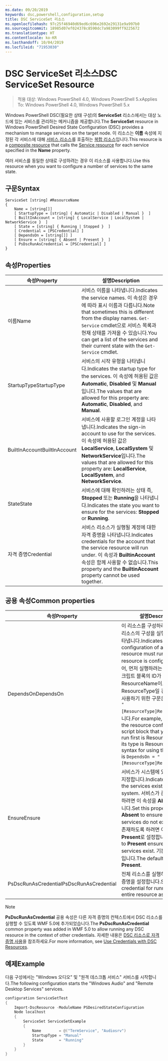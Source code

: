 ```yaml
---
ms.date: 09/20/2019
keywords: dsc,powershell,configuration,setup
title: DSC ServiceSet 리소스
ms.openlocfilehash: 97c25f46940d69ed6c696e2692e29131e9a997b0
ms.sourcegitcommit: 18985d07ef024378c8590dc7a983099ff9225672
ms.translationtype: HT
ms.contentlocale: ko-KR
ms.lasthandoff: 10/04/2019
ms.locfileid: "71953030"
---
```

# <a name="dsc-serviceset-resource"></a><span data-ttu-id="44d6f-103">DSC ServiceSet 리소스</span><span class="sxs-lookup"><span data-stu-id="44d6f-103">DSC ServiceSet Resource</span></span>

> <span data-ttu-id="44d6f-104">적용 대상: Windows PowerShell 4.0, Windows PowerShell 5.x</span><span class="sxs-lookup"><span data-stu-id="44d6f-104">Applies To: Windows PowerShell 4.0, Windows PowerShell 5.x</span></span>

<span data-ttu-id="44d6f-105">Windows PowerShell DSC(필요한 상태 구성)의 **ServiceSet** 리소스에서는 대상 노드에 있는 서비스를 관리하는 메커니즘을 제공합니다.</span><span class="sxs-lookup"><span data-stu-id="44d6f-105">The **ServiceSet** resource in Windows PowerShell Desired State Configuration (DSC) provides a mechanism to manage services on the target node.</span></span> <span data-ttu-id="44d6f-106">이 리소스는 **이름** 속성에 지정된 각 서비스에 대해 [서비스 리소스](serviceResource.md)를 호출하는 [복합 리소스](../../../resources/authoringResourceComposite.md)입니다.</span><span class="sxs-lookup"><span data-stu-id="44d6f-106">This resource is a [composite resource](../../../resources/authoringResourceComposite.md) that calls the [Service resource](serviceResource.md) for each service specified in the **Name** property.</span></span>

<span data-ttu-id="44d6f-107">여러 서비스를 동일한 상태로 구성하려는 경우 이 리소스를 사용합니다.</span><span class="sxs-lookup"><span data-stu-id="44d6f-107">Use this resource when you want to configure a number of services to the same state.</span></span>

## <a name="syntax"></a><span data-ttu-id="44d6f-108">구문</span><span class="sxs-lookup"><span data-stu-id="44d6f-108">Syntax</span></span>

```Syntax
ServiceSet [string] #ResourceName
{
    Name = [string[]]
    [ StartupType = [string] { Automatic | Disabled | Manual }  ]
    [ BuiltInAccount = [string] { LocalService | LocalSystem | NetworkService }  ]
    [ State = [string] { Running | Stopped }  ]
    [ Credential = [PSCredential] ]
    [ DependsOn = [string[]] ]
    [ Ensure = [string] { Absent | Present }  ]
    [ PsDscRunAsCredential = [PSCredential] ]
}
```

## <a name="properties"></a><span data-ttu-id="44d6f-109">속성</span><span class="sxs-lookup"><span data-stu-id="44d6f-109">Properties</span></span>

|<span data-ttu-id="44d6f-110">속성</span><span class="sxs-lookup"><span data-stu-id="44d6f-110">Property</span></span> |<span data-ttu-id="44d6f-111">설명</span><span class="sxs-lookup"><span data-stu-id="44d6f-111">Description</span></span> |
|---|---|
|<span data-ttu-id="44d6f-112">이름</span><span class="sxs-lookup"><span data-stu-id="44d6f-112">Name</span></span> |<span data-ttu-id="44d6f-113">서비스 이름을 나타냅니다.</span><span class="sxs-lookup"><span data-stu-id="44d6f-113">Indicates the service names.</span></span> <span data-ttu-id="44d6f-114">이 속성은 경우에 따라 표시 이름과 다릅니다.</span><span class="sxs-lookup"><span data-stu-id="44d6f-114">Note that sometimes this is different from the display names.</span></span> <span data-ttu-id="44d6f-115">`Get-Service` cmdlet으로 서비스 목록과 현재 상태를 가져올 수 있습니다.</span><span class="sxs-lookup"><span data-stu-id="44d6f-115">You can get a list of the services and their current state with the `Get-Service` cmdlet.</span></span> |
|<span data-ttu-id="44d6f-116">StartupType</span><span class="sxs-lookup"><span data-stu-id="44d6f-116">StartupType</span></span> |<span data-ttu-id="44d6f-117">서비스의 시작 유형을 나타냅니다.</span><span class="sxs-lookup"><span data-stu-id="44d6f-117">Indicates the startup type for the services.</span></span> <span data-ttu-id="44d6f-118">이 속성에 허용된 값은 **Automatic**, **Disabled** 및 **Manual**입니다.</span><span class="sxs-lookup"><span data-stu-id="44d6f-118">The values that are allowed for this property are: **Automatic**, **Disabled**, and **Manual**.</span></span> |
|<span data-ttu-id="44d6f-119">BuiltInAccount</span><span class="sxs-lookup"><span data-stu-id="44d6f-119">BuiltInAccount</span></span> |<span data-ttu-id="44d6f-120">서비스에 사용할 로그인 계정을 나타냅니다.</span><span class="sxs-lookup"><span data-stu-id="44d6f-120">Indicates the sign-in account to use for the services.</span></span> <span data-ttu-id="44d6f-121">이 속성에 허용된 값은 **LocalService**, **LocalSystem** 및 **NetworkService**입니다.</span><span class="sxs-lookup"><span data-stu-id="44d6f-121">The values that are allowed for this property are: **LocalService**, **LocalSystem**, and **NetworkService**.</span></span> |
|<span data-ttu-id="44d6f-122">State</span><span class="sxs-lookup"><span data-stu-id="44d6f-122">State</span></span> |<span data-ttu-id="44d6f-123">서비스에 대해 확인하려는 상태 즉, **Stopped** 또는 **Running**을 나타냅니다.</span><span class="sxs-lookup"><span data-stu-id="44d6f-123">Indicates the state you want to ensure for the services: **Stopped** or **Running**.</span></span> |
|<span data-ttu-id="44d6f-124">자격 증명</span><span class="sxs-lookup"><span data-stu-id="44d6f-124">Credential</span></span> |<span data-ttu-id="44d6f-125">서비스 리소스가 실행될 계정에 대한 자격 증명을 나타냅니다.</span><span class="sxs-lookup"><span data-stu-id="44d6f-125">Indicates credentials for the account that the service resource will run under.</span></span> <span data-ttu-id="44d6f-126">이 속성과 **BuiltinAccount** 속성은 함께 사용할 수 없습니다.</span><span class="sxs-lookup"><span data-stu-id="44d6f-126">This property and the **BuiltinAccount** property cannot be used together.</span></span> |

## <a name="common-properties"></a><span data-ttu-id="44d6f-127">공용 속성</span><span class="sxs-lookup"><span data-stu-id="44d6f-127">Common properties</span></span>

|<span data-ttu-id="44d6f-128">속성</span><span class="sxs-lookup"><span data-stu-id="44d6f-128">Property</span></span> |<span data-ttu-id="44d6f-129">설명</span><span class="sxs-lookup"><span data-stu-id="44d6f-129">Description</span></span> |
|---|---|
|<span data-ttu-id="44d6f-130">DependsOn</span><span class="sxs-lookup"><span data-stu-id="44d6f-130">DependsOn</span></span> |<span data-ttu-id="44d6f-131">이 리소스를 구성하려면 먼저 다른 리소스의 구성을 실행해야 함을 나타냅니다.</span><span class="sxs-lookup"><span data-stu-id="44d6f-131">Indicates that the configuration of another resource must run before this resource is configured.</span></span> <span data-ttu-id="44d6f-132">예를 들어, 먼저 실행하려는 리소스 구성 스크립트 블록의 ID가 ResourceName이고 해당 형식이 ResourceType일 경우, 이 속성을 사용하기 위한 구문은 `DependsOn = "[ResourceType]ResourceName"`입니다.</span><span class="sxs-lookup"><span data-stu-id="44d6f-132">For example, if the ID of the resource configuration script block that you want to run first is ResourceName and its type is ResourceType, the syntax for using this property is `DependsOn = "[ResourceType]ResourceName"`.</span></span> |
|<span data-ttu-id="44d6f-133">Ensure</span><span class="sxs-lookup"><span data-stu-id="44d6f-133">Ensure</span></span> |<span data-ttu-id="44d6f-134">서비스가 시스템에 있는지 여부를 지정합니다.</span><span class="sxs-lookup"><span data-stu-id="44d6f-134">Indicates whether the services exist on the system.</span></span> <span data-ttu-id="44d6f-135">서비스가 존재하지 않도록 하려면 이 속성을 **Absent**로 설정합니다.</span><span class="sxs-lookup"><span data-stu-id="44d6f-135">Set this property to **Absent** to ensure that the services do not exist.</span></span> <span data-ttu-id="44d6f-136">서비스가 존재하도록 하려면 이 속성을 **Present**로 설정합니다.</span><span class="sxs-lookup"><span data-stu-id="44d6f-136">Setting it to **Present** ensures that target services exist.</span></span> <span data-ttu-id="44d6f-137">기본값은 **Present**입니다.</span><span class="sxs-lookup"><span data-stu-id="44d6f-137">The default value is **Present**.</span></span> |
|<span data-ttu-id="44d6f-138">PsDscRunAsCredential</span><span class="sxs-lookup"><span data-stu-id="44d6f-138">PsDscRunAsCredential</span></span> |<span data-ttu-id="44d6f-139">전체 리소스를 실행하기 위한 자격 증명을 설정합니다.</span><span class="sxs-lookup"><span data-stu-id="44d6f-139">Sets the credential for running the entire resource as.</span></span> |

> [!NOTE]
> <span data-ttu-id="44d6f-140">**PsDscRunAsCredential** 공용 속성은 다른 자격 증명의 컨텍스트에서 DSC 리소스를 실행할 수 있도록 WMF 5.0에 추가되었습니다.</span><span class="sxs-lookup"><span data-stu-id="44d6f-140">The **PsDscRunAsCredential** common property was added in WMF 5.0 to allow running any DSC resource in the context of other credentials.</span></span> <span data-ttu-id="44d6f-141">자세한 내용은 [ DSC 리소스로 자격 증명 사용](../../../configurations/runasuser.md)을 참조하세요.</span><span class="sxs-lookup"><span data-stu-id="44d6f-141">For more information, see [Use Credentials with DSC Resources](../../../configurations/runasuser.md).</span></span>

## <a name="example"></a><span data-ttu-id="44d6f-142">예제</span><span class="sxs-lookup"><span data-stu-id="44d6f-142">Example</span></span>

<span data-ttu-id="44d6f-143">다음 구성에서는 "Windows 오디오" 및 "원격 데스크톱 서비스" 서비스를 시작합니다.</span><span class="sxs-lookup"><span data-stu-id="44d6f-143">The following configuration starts the "Windows Audio" and "Remote Desktop Services" services.</span></span>

```powershell
configuration ServiceSetTest
{
    Import-DscResource -ModuleName PSDesiredStateConfiguration
    Node localhost
    {
        ServiceSet ServiceSetExample
        {
            Name        = @("TermService", "Audiosrv")
            StartupType = "Manual"
            State       = "Running"
        }
    }
}
```